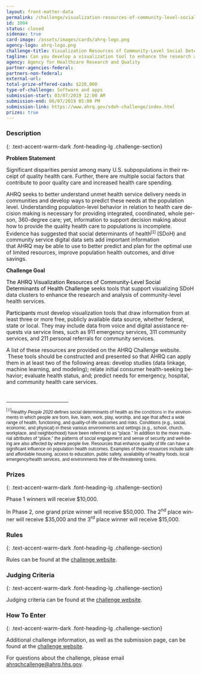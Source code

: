 ```yaml
---
layout: front-matter-data
permalink: /challenge/visualization-resources-of-community-level-social-determinants-of-health-challenge/
id: 1004
status: closed
sidenav: true
card-image: /assets/images/cards/ahrq-logo.png
agency-logo: ahrq-logo.png
challenge-title: Visualization Resources of Community-Level Social Determinants of Health Challenge
tagline: Can you develop a visualization tool to enhance the research and analysis of community-level health services?
agency: Agency for Healthcare Research and Quality
partner-agencies-federal: 
partners-non-federal: 
external-url: 
total-prize-offered-cash: $220,000
type-of-challenge: Software and apps
submission-start: 03/07/2019 12:00 AM
submission-end: 06/07/2019 05:00 PM
submission-link: https://www.ahrq.gov/sdoh-challenge/index.html
prizes: true
---
```

<!-- Description start -->
### Description
{: .text-accent-warm-dark .font-heading-lg .challenge-section}
<p class="MsoNormalCxSpFirst"><strong style="mso-bidi-font-weight: normal;"><span lang="EN-GB" style="mso-ansi-language: EN-GB;">Problem Statement</span></strong></p>
<p class="MsoNormalCxSpMiddle"><span lang="EN-GB" style="mso-ansi-language: EN-GB;">Significant disparities persist among many U.S. subpopulations in their receipt of quality health care. Further, there are m</span><span lang="EN">ultiple social factors that contribute to poor quality care and increased health care spending.</span></p>
<p class="MsoNormalCxSpMiddle"><span lang="EN">AHRQ seeks&nbsp;to better understand unmet health service delivery needs in communities and develop ways to predict these needs at the population level. Understanding population-level behavior in relation to health care decision making is necessary for providing integrated, coordinated, whole person, 360-degree care; yet, information to support decision making about how to provide the quality health care to populations is incomplete. Evidence has suggested that </span><span lang="EN-GB" style="mso-ansi-language: EN-GB;">social determinants of health<span class="MsoFootnoteReference"><span style="mso-special-character: footnote;"><!-- [if !supportFootnotes]--><sup><span class="MsoFootnoteReference"><span lang="EN-GB" style="line-height: 115%; font-family: Arial, sans-serif;">[1]</span></span></sup><!--[endif]--></span></span> (SDoH) and community service digital data sets add important information that&nbsp;AHRQ&nbsp;may be able to use to better predict and plan for the optimal use of limited resources, improve population health outcomes, and drive savings.</span></p>
<p class="MsoNormalCxSpMiddle"><strong style="mso-bidi-font-weight: normal;"><span lang="EN">Challenge Goal</span></strong></p>
<p class="MsoNormalCxSpMiddle"><span lang="EN" style="color: black; mso-themecolor: text1;">The AHRQ Visualization Resources of Community-Level Social Determinants of Health Challenge </span><span lang="EN-GB" style="mso-ansi-language: EN-GB;">seeks tools that support visualizing SDoH data clusters to enhance the research and analysis of community-level health services.&nbsp;</span></p>
<p class="MsoNormalCxSpMiddle"><span lang="EN" style="color: black; mso-themecolor: text1;">Participants </span><span lang="EN">must develop visualization tools that draw information from at least three or more free, publicly available data source, whether federal, state or local. They may include data from voice and digital assistance requests via service lines, such as 911 emergency services, 311 community services, and 211 personal referrals for community services. <span style="mso-spacerun: yes;">&nbsp;</span></span></p>
<p class="MsoNormalCxSpMiddle"><span lang="EN">A list of these resources are provided on the AHRQ Challenge website. </span><span lang="EN" style="mso-ansi-language: EN-GB;"><span style="mso-spacerun: yes;">&nbsp;</span></span><span lang="EN">These tools should be constructed and presented so that AHRQ can apply them in at least two of the following areas: develop studies (data linkage, machine learning, and modeling); relate initial consumer health-seeking behavior; evaluate health status, and; predict needs for emergency, hospital, and community health care services.</span></p>
<div style="mso-element: footnote-list;"><!-- [if !supportFootnotes]--><br clear="all" /><hr align="left" size="1" width="33%" /><!--[endif]-->
<div id="ftn1" style="mso-element: footnote;">
<p class="MsoFootnoteText"><span class="MsoFootnoteReference"><span style="mso-special-character: footnote;"><!-- [if !supportFootnotes]--><sup><span class="MsoFootnoteReference"><span style="line-height: 115%; font-family: Cambria, serif;">[1]</span></span></sup><!--[endif]--></span></span><em style="mso-bidi-font-style: normal;"><span style="font-size: 9.0pt; font-family: 'Calibri',sans-serif; mso-bidi-font-family: Calibri;">Healthy People 2020 </span></em><span style="font-size: 9.0pt; font-family: 'Calibri',sans-serif; mso-bidi-font-family: Calibri;">defines social determinants of health as the c<span style="color: #333333;">onditions in the </span></span><span lang="EN" style="font-size: 9.0pt; font-family: 'Calibri',sans-serif; mso-bidi-font-family: Calibri; mso-ansi-language: EN;">environments in which people are born, live, learn, work, play, worship, and age that affect a wide range of health, functioning, and quality-of-life outcomes and risks. Conditions (e.g., social, economic, and physical) in these various environments and settings (e.g., school, church, workplace, and neighborhood) have been referred to as &ldquo;place.&rdquo; In addition to the more material attributes of &ldquo;place,&rdquo; the patterns of social engagement and sense of security and well-being are also affected by where people live. Resources that enhance quality of life can have a significant influence on population health outcomes. Examples of these resources include safe and affordable housing, access to education, public safety, availability of healthy foods, local emergency/health services, and environments free of life-threatening toxins.</span></p>
</div>
</div>


<!-- Prizes start -->
### Prizes
{: .text-accent-warm-dark .font-heading-lg .challenge-section}
<p class="MsoNormalCxSpFirst"><span lang="EN">Phase 1 winners will receive $10,000.</span></p>
<p class="MsoNormalCxSpFirst"><span lang="EN" style="mso-bidi-font-family: Cambria; mso-bidi-theme-font: minor-latin;">In Phase 2, o</span><span lang="EN">ne grand prize winner will receive $50,000. The 2<sup>nd</sup> place winner will receive $35,000 and the 3<sup>rd</sup> place winner will receive $15,000.</span></p>

<!-- Rules start -->
### Rules 
{: .text-accent-warm-dark .font-heading-lg .challenge-section}
<p>Rules can be found at the <a href="https://www.ahrq.gov/sdoh-challenge/index.html">challenge website</a>.</p>

<!-- Judging start -->
### Judging Criteria
{: .text-accent-warm-dark .font-heading-lg .challenge-section}
<p>Judging criteria can be found at the <a href="https://www.ahrq.gov/sdoh-challenge/index.html">challenge website</a>.</p>

<!--  How To Enter start -->
### How To Enter
{: .text-accent-warm-dark .font-heading-lg .challenge-section}
<p>Additional challenge information, as well as the submission page, can be found at the <a href="https://www.ahrq.gov/sdoh-challenge/index.html">challenge website</a>.</p>
<p>For questions about the challenge, please email <a href="mailto:ahrqchallenge@ahrq.hhs.gov">ahrqchcallenge@ahrq.hhs.gov</a>.</p>
